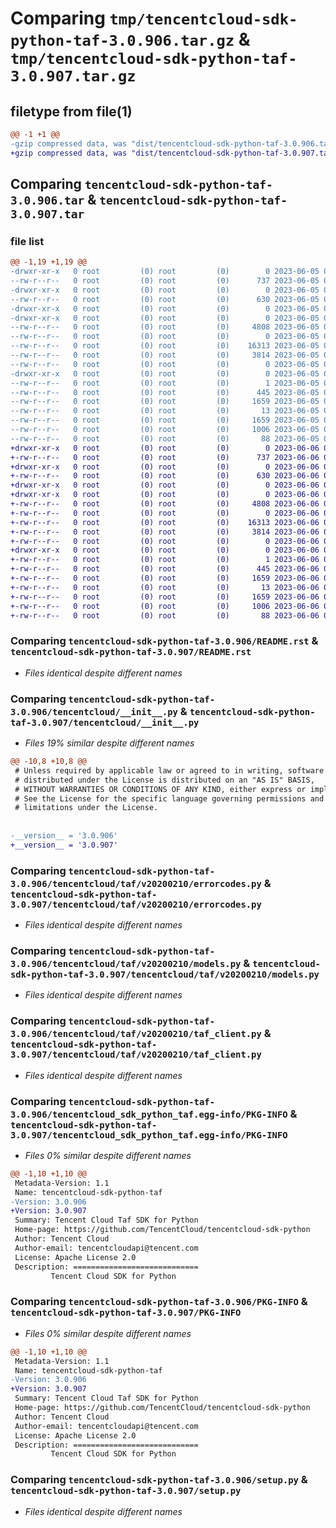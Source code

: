 # Comparing `tmp/tencentcloud-sdk-python-taf-3.0.906.tar.gz` & `tmp/tencentcloud-sdk-python-taf-3.0.907.tar.gz`

## filetype from file(1)

```diff
@@ -1 +1 @@
-gzip compressed data, was "dist/tencentcloud-sdk-python-taf-3.0.906.tar", last modified: Mon Jun  5 00:42:01 2023, max compression
+gzip compressed data, was "dist/tencentcloud-sdk-python-taf-3.0.907.tar", last modified: Tue Jun  6 02:34:31 2023, max compression
```

## Comparing `tencentcloud-sdk-python-taf-3.0.906.tar` & `tencentcloud-sdk-python-taf-3.0.907.tar`

### file list

```diff
@@ -1,19 +1,19 @@
-drwxr-xr-x   0 root         (0) root         (0)        0 2023-06-05 00:42:01.000000 tencentcloud-sdk-python-taf-3.0.906/
--rw-r--r--   0 root         (0) root         (0)      737 2023-06-05 00:42:01.000000 tencentcloud-sdk-python-taf-3.0.906/README.rst
-drwxr-xr-x   0 root         (0) root         (0)        0 2023-06-05 00:42:01.000000 tencentcloud-sdk-python-taf-3.0.906/tencentcloud/
--rw-r--r--   0 root         (0) root         (0)      630 2023-06-05 00:42:01.000000 tencentcloud-sdk-python-taf-3.0.906/tencentcloud/__init__.py
-drwxr-xr-x   0 root         (0) root         (0)        0 2023-06-05 00:42:01.000000 tencentcloud-sdk-python-taf-3.0.906/tencentcloud/taf/
-drwxr-xr-x   0 root         (0) root         (0)        0 2023-06-05 00:42:01.000000 tencentcloud-sdk-python-taf-3.0.906/tencentcloud/taf/v20200210/
--rw-r--r--   0 root         (0) root         (0)     4808 2023-06-05 00:42:01.000000 tencentcloud-sdk-python-taf-3.0.906/tencentcloud/taf/v20200210/errorcodes.py
--rw-r--r--   0 root         (0) root         (0)        0 2023-06-05 00:42:01.000000 tencentcloud-sdk-python-taf-3.0.906/tencentcloud/taf/v20200210/__init__.py
--rw-r--r--   0 root         (0) root         (0)    16313 2023-06-05 00:42:01.000000 tencentcloud-sdk-python-taf-3.0.906/tencentcloud/taf/v20200210/models.py
--rw-r--r--   0 root         (0) root         (0)     3814 2023-06-05 00:42:01.000000 tencentcloud-sdk-python-taf-3.0.906/tencentcloud/taf/v20200210/taf_client.py
--rw-r--r--   0 root         (0) root         (0)        0 2023-06-05 00:42:01.000000 tencentcloud-sdk-python-taf-3.0.906/tencentcloud/taf/__init__.py
-drwxr-xr-x   0 root         (0) root         (0)        0 2023-06-05 00:42:01.000000 tencentcloud-sdk-python-taf-3.0.906/tencentcloud_sdk_python_taf.egg-info/
--rw-r--r--   0 root         (0) root         (0)        1 2023-06-05 00:42:01.000000 tencentcloud-sdk-python-taf-3.0.906/tencentcloud_sdk_python_taf.egg-info/dependency_links.txt
--rw-r--r--   0 root         (0) root         (0)      445 2023-06-05 00:42:01.000000 tencentcloud-sdk-python-taf-3.0.906/tencentcloud_sdk_python_taf.egg-info/SOURCES.txt
--rw-r--r--   0 root         (0) root         (0)     1659 2023-06-05 00:42:01.000000 tencentcloud-sdk-python-taf-3.0.906/tencentcloud_sdk_python_taf.egg-info/PKG-INFO
--rw-r--r--   0 root         (0) root         (0)       13 2023-06-05 00:42:01.000000 tencentcloud-sdk-python-taf-3.0.906/tencentcloud_sdk_python_taf.egg-info/top_level.txt
--rw-r--r--   0 root         (0) root         (0)     1659 2023-06-05 00:42:01.000000 tencentcloud-sdk-python-taf-3.0.906/PKG-INFO
--rw-r--r--   0 root         (0) root         (0)     1006 2023-06-05 00:42:01.000000 tencentcloud-sdk-python-taf-3.0.906/setup.py
--rw-r--r--   0 root         (0) root         (0)       88 2023-06-05 00:42:01.000000 tencentcloud-sdk-python-taf-3.0.906/setup.cfg
+drwxr-xr-x   0 root         (0) root         (0)        0 2023-06-06 02:34:31.000000 tencentcloud-sdk-python-taf-3.0.907/
+-rw-r--r--   0 root         (0) root         (0)      737 2023-06-06 02:34:31.000000 tencentcloud-sdk-python-taf-3.0.907/README.rst
+drwxr-xr-x   0 root         (0) root         (0)        0 2023-06-06 02:34:31.000000 tencentcloud-sdk-python-taf-3.0.907/tencentcloud/
+-rw-r--r--   0 root         (0) root         (0)      630 2023-06-06 02:34:31.000000 tencentcloud-sdk-python-taf-3.0.907/tencentcloud/__init__.py
+drwxr-xr-x   0 root         (0) root         (0)        0 2023-06-06 02:34:31.000000 tencentcloud-sdk-python-taf-3.0.907/tencentcloud/taf/
+drwxr-xr-x   0 root         (0) root         (0)        0 2023-06-06 02:34:31.000000 tencentcloud-sdk-python-taf-3.0.907/tencentcloud/taf/v20200210/
+-rw-r--r--   0 root         (0) root         (0)     4808 2023-06-06 02:34:31.000000 tencentcloud-sdk-python-taf-3.0.907/tencentcloud/taf/v20200210/errorcodes.py
+-rw-r--r--   0 root         (0) root         (0)        0 2023-06-06 02:34:31.000000 tencentcloud-sdk-python-taf-3.0.907/tencentcloud/taf/v20200210/__init__.py
+-rw-r--r--   0 root         (0) root         (0)    16313 2023-06-06 02:34:31.000000 tencentcloud-sdk-python-taf-3.0.907/tencentcloud/taf/v20200210/models.py
+-rw-r--r--   0 root         (0) root         (0)     3814 2023-06-06 02:34:31.000000 tencentcloud-sdk-python-taf-3.0.907/tencentcloud/taf/v20200210/taf_client.py
+-rw-r--r--   0 root         (0) root         (0)        0 2023-06-06 02:34:31.000000 tencentcloud-sdk-python-taf-3.0.907/tencentcloud/taf/__init__.py
+drwxr-xr-x   0 root         (0) root         (0)        0 2023-06-06 02:34:31.000000 tencentcloud-sdk-python-taf-3.0.907/tencentcloud_sdk_python_taf.egg-info/
+-rw-r--r--   0 root         (0) root         (0)        1 2023-06-06 02:34:31.000000 tencentcloud-sdk-python-taf-3.0.907/tencentcloud_sdk_python_taf.egg-info/dependency_links.txt
+-rw-r--r--   0 root         (0) root         (0)      445 2023-06-06 02:34:31.000000 tencentcloud-sdk-python-taf-3.0.907/tencentcloud_sdk_python_taf.egg-info/SOURCES.txt
+-rw-r--r--   0 root         (0) root         (0)     1659 2023-06-06 02:34:31.000000 tencentcloud-sdk-python-taf-3.0.907/tencentcloud_sdk_python_taf.egg-info/PKG-INFO
+-rw-r--r--   0 root         (0) root         (0)       13 2023-06-06 02:34:31.000000 tencentcloud-sdk-python-taf-3.0.907/tencentcloud_sdk_python_taf.egg-info/top_level.txt
+-rw-r--r--   0 root         (0) root         (0)     1659 2023-06-06 02:34:31.000000 tencentcloud-sdk-python-taf-3.0.907/PKG-INFO
+-rw-r--r--   0 root         (0) root         (0)     1006 2023-06-06 02:34:31.000000 tencentcloud-sdk-python-taf-3.0.907/setup.py
+-rw-r--r--   0 root         (0) root         (0)       88 2023-06-06 02:34:31.000000 tencentcloud-sdk-python-taf-3.0.907/setup.cfg
```

### Comparing `tencentcloud-sdk-python-taf-3.0.906/README.rst` & `tencentcloud-sdk-python-taf-3.0.907/README.rst`

 * *Files identical despite different names*

### Comparing `tencentcloud-sdk-python-taf-3.0.906/tencentcloud/__init__.py` & `tencentcloud-sdk-python-taf-3.0.907/tencentcloud/__init__.py`

 * *Files 19% similar despite different names*

```diff
@@ -10,8 +10,8 @@
 # Unless required by applicable law or agreed to in writing, software
 # distributed under the License is distributed on an "AS IS" BASIS,
 # WITHOUT WARRANTIES OR CONDITIONS OF ANY KIND, either express or implied.
 # See the License for the specific language governing permissions and
 # limitations under the License.
 
 
-__version__ = '3.0.906'
+__version__ = '3.0.907'
```

### Comparing `tencentcloud-sdk-python-taf-3.0.906/tencentcloud/taf/v20200210/errorcodes.py` & `tencentcloud-sdk-python-taf-3.0.907/tencentcloud/taf/v20200210/errorcodes.py`

 * *Files identical despite different names*

### Comparing `tencentcloud-sdk-python-taf-3.0.906/tencentcloud/taf/v20200210/models.py` & `tencentcloud-sdk-python-taf-3.0.907/tencentcloud/taf/v20200210/models.py`

 * *Files identical despite different names*

### Comparing `tencentcloud-sdk-python-taf-3.0.906/tencentcloud/taf/v20200210/taf_client.py` & `tencentcloud-sdk-python-taf-3.0.907/tencentcloud/taf/v20200210/taf_client.py`

 * *Files identical despite different names*

### Comparing `tencentcloud-sdk-python-taf-3.0.906/tencentcloud_sdk_python_taf.egg-info/PKG-INFO` & `tencentcloud-sdk-python-taf-3.0.907/tencentcloud_sdk_python_taf.egg-info/PKG-INFO`

 * *Files 0% similar despite different names*

```diff
@@ -1,10 +1,10 @@
 Metadata-Version: 1.1
 Name: tencentcloud-sdk-python-taf
-Version: 3.0.906
+Version: 3.0.907
 Summary: Tencent Cloud Taf SDK for Python
 Home-page: https://github.com/TencentCloud/tencentcloud-sdk-python
 Author: Tencent Cloud
 Author-email: tencentcloudapi@tencent.com
 License: Apache License 2.0
 Description: ============================
         Tencent Cloud SDK for Python
```

### Comparing `tencentcloud-sdk-python-taf-3.0.906/PKG-INFO` & `tencentcloud-sdk-python-taf-3.0.907/PKG-INFO`

 * *Files 0% similar despite different names*

```diff
@@ -1,10 +1,10 @@
 Metadata-Version: 1.1
 Name: tencentcloud-sdk-python-taf
-Version: 3.0.906
+Version: 3.0.907
 Summary: Tencent Cloud Taf SDK for Python
 Home-page: https://github.com/TencentCloud/tencentcloud-sdk-python
 Author: Tencent Cloud
 Author-email: tencentcloudapi@tencent.com
 License: Apache License 2.0
 Description: ============================
         Tencent Cloud SDK for Python
```

### Comparing `tencentcloud-sdk-python-taf-3.0.906/setup.py` & `tencentcloud-sdk-python-taf-3.0.907/setup.py`

 * *Files identical despite different names*

